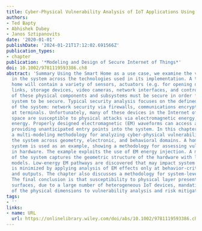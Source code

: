 ```yaml
---
title: Cyber-Physical Vulnerability Analysis of IoT Applications Using Multi-Modeling
authors:
- Ted Bapty
- Abhishek Dubey
- Janos Sztipanovits
date: '2020-01-01'
publishDate: '2024-01-21T17:12:02.691566Z'
publication_types:
- chapter
publication: '*Modeling and Design of Secure Internet of Things*'
doi: 10.1002/9781119593386.ch8
abstract: 'Summary Using the Smart Home as a use case, we examine the vulnerabilities
  in the system across the technologies used in its implementation. A typical smart
  home will contain a variety of sensors, actuators (e.g. for opening doors), communication
  links, storage devices, video cameras, network interfaces, and control units. Each
  of these physical components and subsystems must be secure in order for the overall
  system to be secure. Typical security analysis focuses on the defined interfaces
  of the system: network security via firewalls, communications encryption, and authentication
  at terminals. Unfortunately, many of these devices in the Internet of Things (IoT)
  space are susceptible to physical attacks via electromagnetic energy, or other sound/heat
  energy. Properly designed electromagnetic (EM) waveforms can access a range of vulnerabilities,
  providing unanticipated entry points into the system. In this chapter, we discuss
  a multi-modeling methodology for analyzing cyber-physical vulnerabilities, assessing
  the system across geometry, electronic, and behavioral domains. A home automation
  system is used as an example, showing a methodology for assessing vulnerabilities
  in hardware. The example exploits the use of EM energy injection. A multi-modeling
  of the system captures the geometric structure of the hardware with links to behavioral
  models. Low-energy EM pathways are discovered that may impact system behavior. Computation
  is minimized by applying analysis of EM effects only at behavior-critical inputs
  and outputs. The chapter also discusses a methodology for system-level impact analysis.
  The final conclusion is that susceptibility to physical layer presents many attack
  surfaces, due to a large number of heterogeneous IoT devices, mandating consideration
  of the physical dimensions to vulnerability analysis and risk mitigation.'
tags:
- ''
links:
- name: URL
  url: https://onlinelibrary.wiley.com/doi/abs/10.1002/9781119593386.ch8
---
```

